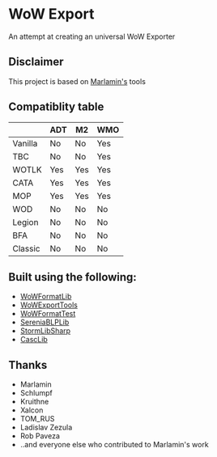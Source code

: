 # WoW Export

An attempt at creating an universal WoW Exporter

## Disclaimer

This project is based on [Marlamin's](https://github.com/Marlamin) tools

## Compatiblity table

| | ADT | M2 | WMO |
| --- | --- | --- | --- |
| Vanilla | No | No | Yes |
| TBC | No | No | Yes |
| WOTLK | Yes | Yes | Yes |
| CATA | Yes | Yes | Yes |
| MOP | Yes | Yes | Yes |
| WOD | No | No | No |
| Legion | No | No | No |
| BFA | No | No | No |
| Classic | No | No | No |

## Built using the following:

* [WoWFormatLib](https://github.com/Marlamin/WoWFormatLib)
* [WoWExportTools](https://github.com/Marlamin/WoWExportTools)
* [WoWFormatTest](https://github.com/Marlamin/WoWFormatTest)
* [SereniaBLPLib](https://github.com/WoW-Tools/SereniaBLPLib)
* [StormLibSharp](https://github.com/robpaveza/stormlibsharp)
* [CascLib](https://github.com/WoW-Tools/CascLib)

## Thanks

* Marlamin
* Schlumpf
* Kruithne
* Xalcon
* TOM_RUS
* Ladislav Zezula
* Rob Paveza
* ..and everyone else who contributed to Marlamin's work
